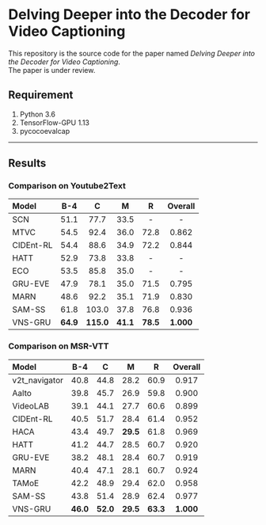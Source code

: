 # Delving Deeper into the Decoder for Video Captioning
This repository is the source code for the paper named *Delving Deeper into the Decoder for Video Captioning*.  
The paper is under review.

## Requirement
1. Python 3.6
2. TensorFlow-GPU 1.13
3. pycocoevalcap

---
## <a name="results"></a> Results

### <a name="cy"></a> Comparison on Youtube2Text

| Model   | B-4      | C        | M        | R        |  Overall |
| :------ | :------: | :------: | :------: | :------: | :------: |
|SCN      | 51.1     | 77.7     | 33.5     | -        | -        |
|MTVC     | 54.5     | 92.4     | 36.0     | 72.8     | 0.862    |
|CIDEnt-RL| 54.4     | 88.6     | 34.9     | 72.2     | 0.844    |
|HATT     | 52.9     | 73.8     | 33.8     | -        | -        |
|ECO      | 53.5     | 85.8     | 35.0     | -        | -        |
|GRU-EVE  | 47.9     | 78.1     | 35.0     | 71.5     | 0.795    |
|MARN     | 48.6     | 92.2     | 35.1     | 71.9     | 0.830    |
|SAM-SS   | 61.8     |103.0     | 37.8     | 76.8     | 0.936    |
|VNS-GRU  | **64.9** |**115.0** |**41.1**  |**78.5**  | **1.000**|

### <a name="cm"></a> Comparison on MSR-VTT

| Model       | B-4      | C        | M        | R        |  Overall |
| :------     | :------: | :------: | :------: | :------: | :------: |
|v2t_navigator| 40.8     | 44.8     | 28.2     | 60.9     | 0.917    |
|Aalto        | 39.8     | 45.7     | 26.9     | 59.8     | 0.900    |
|VideoLAB     | 39.1     | 44.1     | 27.7     | 60.6     | 0.899    |
|CIDEnt-RL    | 40.5     | 51.7     | 28.4     | 61.4     | 0.952    |
|HACA         | 43.4     | 49.7     | **29.5** | 61.8     | 0.969    |
|HATT         | 41.2     | 44.7     | 28.5     | 60.7     | 0.920    |
|GRU-EVE      | 38.2     | 48.1     | 28.4     | 60.7     | 0.919    |
|MARN         | 40.4     | 47.1     | 28.1     | 60.7     | 0.924    |
|TAMoE        | 42.2     | 48.9     | 29.4     | 62.0     | 0.958    |
|SAM-SS       | 43.8     | 51.4     | 28.9     | 62.4     | 0.977    |
|VNS-GRU      | **46.0** | **52.0** | **29.5** | **63.3** | **1.000**|